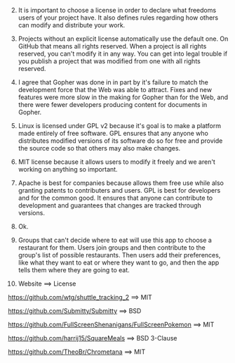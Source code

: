 2. It is important to choose a license in order to declare what freedoms users of your project have. It also defines rules regarding how others can modify and distribute your work.

3. Projects without an explicit license automatically use the default one. On GitHub that means all rights reserved. When a project is all rights reserved, you can't modify it in any way. You can get into legal trouble if you publish a project that was modified from one with all rights reserved.

4. I agree that Gopher was done in in part by it's failure to match the development force that the Web was able to attract. Fixes and new features were more slow in the making for Gopher than for the Web, and there were fewer developers producing content for documents in Gopher.

5. Linux is licensed under GPL v2 because it's goal is to make a platform made entirely of free software. GPL ensures that any anyone who distributes modified versions of its software do so for free and provide the source code so that others may also make changes.

6. MIT license because it allows users to modify it freely and we aren't working on anything so important.

7. Apache is best for companies because allows them free use while also granting patents to contributers and users. GPL is best for developers and for the common good. It ensures that anyone can contribute to development and guarantees that changes are tracked through versions.

8. Ok. 

9. Groups that can't decide where to eat will use this app to choose a restaurant for them. Users join groups and then contribute to the group's list of possible restaurants. Then users add their preferences, like what they want to eat or where they want to go, and then the app tells them where they are going to eat.

10. Website ==> License

https://github.com/wtg/shuttle_tracking_2 ==> MIT

https://github.com/Submitty/Submitty ==> BSD

https://github.com/FullScreenShenanigans/FullScreenPokemon ==> MIT

https://github.com/harrij15/SquareMeals ==> BSD 3-Clause

https://github.com/TheoBr/Chrometana ==> MIT
